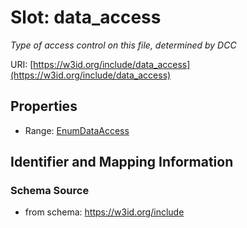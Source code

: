 # Slot: data_access
_Type of access control on this file, determined by DCC_


URI: [https://w3id.org/include/data_access](https://w3id.org/include/data_access)



<!-- no inheritance hierarchy -->


## Properties

 * Range: [EnumDataAccess](EnumDataAccess.md)



## Identifier and Mapping Information







### Schema Source


* from schema: https://w3id.org/include



